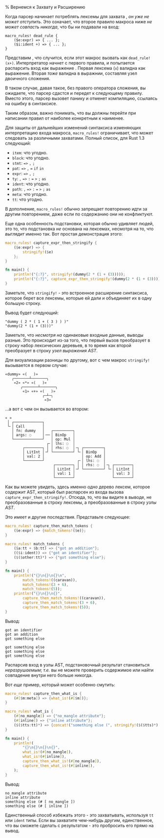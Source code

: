 % Вернемся к Захвату и Расширению

Когда парсер начинает потреблять лексемы для захвата , *он уже не может отступить*.  Это означает, что второе правило макроса ниже  *не может совпасть никогда*, что бы ни подавали на вход:

```ignore
macro_rules! dead_rule {
    ($e:expr) => { ... };
    ($i:ident +) => { ... };
}
```

Представим , что случится, если этот макрос вызвать как  `dead_rule!(x+)`.  Интерпретатор начнет с первого правила, и попытается распарсить вход как выражение .  Первая лексема  (`x`) валидна как выражение.  Вторая *тоже* валидна в выражнии, составляя узел двоичного сложения.

В таком случае, давая такое, без правого оператора сложения, вы ожидаете, что парсер сдастся и передет к следующему правилу.  Вместо этого, парсер вызовет панику и отменет компиляцию, ссылаясь на ошибку в синтаксисе.

Таким образом, важно понимать, что вы должны перейти при написании правил от наиболее конкретным к наименее.

Для защиты от дальнейших изменений синтаксиса изменяющих интерпретацию входа макроса, `macro_rules!` ограничивает, что может следовать за различными захватами. Полный список, для Rust 1.3 следующий:

* `item`: что угодно.
* `block`: что угодно.
* `stmt`: `=>` `,` `;`
* `pat`: `=>` `,` `=` `if` `in`
* `expr`: `=>` `,` `;`
* `ty`: `,` `=>` `:` `=` `>` `;` `as`
* `ident`: что угодно.
* `path`: `,` `=>` `:` `=` `>` `;` `as`
* `meta`: что угодно.
* `tt`: что угодно.

В дополнение, `macro_rules!` обычно запрещает повторению идти за другим повторением, даже если по содержанию они не конфликтуют.

Еще одна особенность подстановки, которая обычно удивляет людей, это то, что подстановка  *не* основана на лексемах, несмотря на то, что  *выглядит* именно так.  Вот простая демонстрация этого:

```rust
macro_rules! capture_expr_then_stringify {
    ($e:expr) => {
        stringify!($e)
    };
}

fn main() {
    println!("{:?}", stringify!(dummy(2 * (1 + (3)))));
    println!("{:?}", capture_expr_then_stringify!(dummy(2 * (1 + (3)))));
}
```

Заметьте, что `stringify!` - это встроенное расширение синтаксиса, которое берет все лексемы, которые ей дали и объединяет их в одну большую строку.

Вывод будет следующий:

```text
"dummy ( 2 * ( 1 + ( 3 ) ) )"
"dummy(2 * (1 + (3)))"
```

Заметьте, что  *несмотря на* одинаковые входные данные, выводы разные.  Это происходит из-за того, что первый вызов преобразует в строку набор лексических деревьев, в то время как второй преобразует в строку  *узел выражения AST*.

Для визуализации разницы по другому, вот с чем макрос `stringify!` вызывается в первом случае:

```text
«dummy» «(   )»
   ╭───────┴───────╮
    «2» «*» «(   )»
       ╭───────┴───────╮
        «1» «+» «(   )»
                 ╭─┴─╮
                  «3»
```

…а вот с чем он вызывается во втором:

```text
« »
 │ ┌─────────────┐
 └╴│ Call        │
   │ fn: dummy   │   ┌─────────┐
   │ args: ◌     │╶─╴│ BinOp   │
   └─────────────┘   │ op: Mul │
                   ┌╴│ lhs: ◌  │
        ┌────────┐ │ │ rhs: ◌  │╶┐ ┌─────────┐
        │ LitInt │╶┘ └─────────┘ └╴│ BinOp   │
        │ val: 2 │                 │ op: Add │
        └────────┘               ┌╴│ lhs: ◌  │
                      ┌────────┐ │ │ rhs: ◌  │╶┐ ┌────────┐
                      │ LitInt │╶┘ └─────────┘ └╴│ LitInt │
                      │ val: 1 │                 │ val: 3 │
                      └────────┘                 └────────┘
```

Как вы можете увидеть, здесь именно *одно* дерево лексем, которое содержит AST, который был распарсен из входа вызова `capture_expr_then_stringify!`.  Отсюда, то, что вы видите в выводе, не преобразованные в строку лексемы, а преобразованные в строку  *узлы AST*.

Это имеет и другие последствия.  Представьте следующее:

```rust
macro_rules! capture_then_match_tokens {
    ($e:expr) => {match_tokens!($e)};
}

macro_rules! match_tokens {
    ($a:tt + $b:tt) => {"got an addition"};
    (($i:ident)) => {"got an identifier"};
    ($($other:tt)*) => {"got something else"};
}

fn main() {
    println!("{}\n{}\n{}\n",
        match_tokens!((caravan)),
        match_tokens!(3 + 6),
        match_tokens!(5));
    println!("{}\n{}\n{}",
        capture_then_match_tokens!((caravan)),
        capture_then_match_tokens!(3 + 6),
        capture_then_match_tokens!(5));
}
```

Вывод:

```text
got an identifier
got an addition
got something else

got something else
got something else
got something else
```

Распарсив вход в узлы AST, подстановочный результат становиться *неразрушаемым*; *т.е.* вы не можете проверить содержимое или найти совпадение внутри него больше никогда.

Вот *еще* пример, который может особенно смутить:

```rust
macro_rules! capture_then_what_is {
    (#[$m:meta]) => {what_is!(#[$m])};
}

macro_rules! what_is {
    (#[no_mangle]) => {"no_mangle attribute"};
    (#[inline]) => {"inline attribute"};
    ($($tts:tt)*) => {concat!("something else (", stringify!($($tts)*), ")")};
}

fn main() {
    println!(
        "{}\n{}\n{}\n{}",
        what_is!(#[no_mangle]),
        what_is!(#[inline]),
        capture_then_what_is!(#[no_mangle]),
        capture_then_what_is!(#[inline]),
    );
}
```

Вывод:

```text
no_mangle attribute
inline attribute
something else (# [ no_mangle ])
something else (# [ inline ])
```

Единственный способ избежать этого - это захватывать, используя  `tt` или `ident` типы. Если вы захватите чем-нибудь другим, единственное, что вы сможете сделать с результатом - это пробросить его прямо на вывод.
